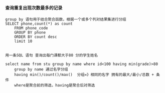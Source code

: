 #### 查询重复出现次数最多的记录
	group by 语句用于结合聚合函数，根据一个或多个列对结果集进行分组
	SELECT phone,count(*) as count
		FROM phone_code
		GROUP BY phone
		ORDER BY count desc
		limit 10
		

	用一条SQL 语句 查询出每门课都大于80 分的学生姓名
	
	select name from stu group by name where id<100 having min(grade)>80
		group by name 通过名字分组 
		having min()/count()/max()  分组=》相同的名字 拥有的最大/最小/总数 + 条件
		where是聚合前的筛选，having是聚合后对筛选
		
		
		
		
		
		
		
		
		
		
		
		
		
		
		
		
		
		
		
		
		
		
		
		
		
		
		
		
		
		
		
		
		
		
		
		
		
		
		
		
		
		
		
		
		
		
		
		
		
		
		
		
		
		
		
		
		
		
		
		
		
		
		
		
		
		
		
		
		
		
		
		
		
		
		
		
		
		
		
		
		
		
		
		
		